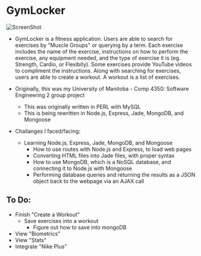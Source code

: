GymLocker
=========
![ScreenShot](https://raw.github.com/iheyroldy/PersonalWebsite/master/public/img/preview-gymlocker.png)
- GymLocker is a fitness application. Users are able to search for exercises by "Muscle Groups" or querying by a term. Each exercise includes the name of the exercise, instructions on how to perform the exercise, any equipment needed, and the type of exercise it is (eg. Strength, Cardio, or Flexibity). Some exercises provide YouTube videos to compliment the instructions. Along with searching for exercises, users are able to create a workout. A workout is a list of exercises.
- Originally, this was my University of Manitoba - Comp 4350: Software Engineering 2 group project
  - This was originally written in PERL with MySQL
  - This is being rewritten in Node.js, Express, Jade, MongoDB, and Mongoose

- Challanges I faced/facing:
  - Learning Node.js, Express, Jade, MongoDB, and Mongoose
    - How to use routes with Node.js and Express, to load web pages
    - Converting HTML files into Jade files, with proper syntax
    - How to use MongoDB, which is a NoSQL database, and connecting it to Node.js with Mongoose
    - Performing database queries and returning the results as a JSON object back to the webpage via an AJAX call


To Do:
-------
- Finish "Create a Workout"
  - Save exercises into a workout
    - Figure out how to save into mongoDB
- View "Biometrics"
- View "Stats"
- Integrate "Nike Plus"
